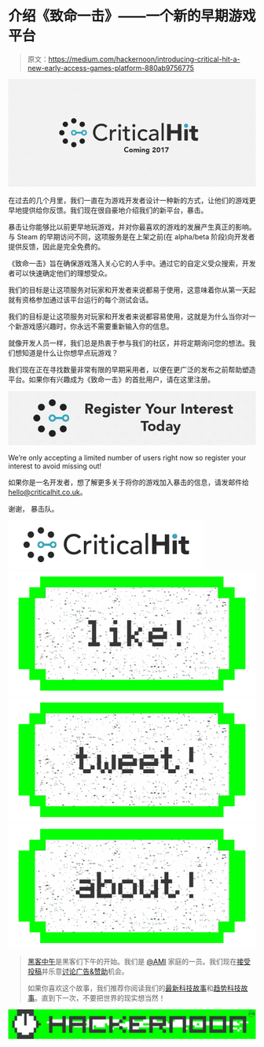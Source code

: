 # 介绍《致命一击》——一个新的早期游戏平台

> 原文：<https://medium.com/hackernoon/introducing-critical-hit-a-new-early-access-games-platform-880ab9756775>

![](img/8de4cefbc83cc6be6c6e6559a9d76342.png)

在过去的几个月里，我们一直在为游戏开发者设计一种新的方式，让他们的游戏更早地提供给你反馈。我们现在很自豪地介绍我们的新平台，暴击。

暴击让你能够比以前更早地玩游戏，并对你最喜欢的游戏的发展产生真正的影响。与 Steam 的早期访问不同，这项服务是在上架之前(在 alpha/beta 阶段)向开发者提供反馈，因此是完全免费的。

《致命一击》旨在确保游戏落入关心它的人手中。通过它的自定义受众搜索，开发者可以快速确定他们的理想受众。

我们的目标是让这项服务对玩家和开发者来说都易于使用，这意味着你从第一天起就有资格参加通过该平台运行的每个测试会话。

我们的目标是让这项服务对玩家和开发者来说都容易使用，这就是为什么当你对一个新游戏感兴趣时，你永远不需要重新输入你的信息。

就像开发人员一样，我们总是热衷于参与我们的社区，并将定期询问您的想法。我们想知道是什么让你想早点玩游戏？

我们现在正在寻找数量非常有限的早期采用者，以便在更广泛的发布之前帮助塑造平台。如果你有兴趣成为《致命一击》的首批用户，请在这里注册。

[![](img/8b41c018d20984d4973c54ca99f94754.png)](http://hertzian.us14.list-manage.com/subscribe?u=b91ca4487d9c4d717e3427870&id=3a1fb9d39e)

We’re only accepting a limited number of users right now so register your interest to avoid missing out!

如果你是一名开发者，想了解更多关于将你的游戏加入暴击的信息，请发邮件给 hello@criticalhit.co.uk。

谢谢，
暴击队。

![](img/31d45886764286a13e85f4c852aa07f0.png)[![](img/50ef4044ecd4e250b5d50f368b775d38.png)](http://bit.ly/HackernoonFB)[![](img/979d9a46439d5aebbdcdca574e21dc81.png)](https://goo.gl/k7XYbx)[![](img/2930ba6bd2c12218fdbbf7e02c8746ff.png)](https://goo.gl/4ofytp)

> [黑客中午](http://bit.ly/Hackernoon)是黑客们下午的开始。我们是 [@AMI](http://bit.ly/atAMIatAMI) 家庭的一员。我们现在[接受投稿](http://bit.ly/hackernoonsubmission)并乐意[讨论广告&赞助](mailto:partners@amipublications.com)机会。
> 
> 如果你喜欢这个故事，我们推荐你阅读我们的[最新科技故事](http://bit.ly/hackernoonlatestt)和[趋势科技故事](https://hackernoon.com/trending)。直到下一次，不要把世界的现实想当然！

[![](img/be0ca55ba73a573dce11effb2ee80d56.png)](https://goo.gl/Ahtev1)